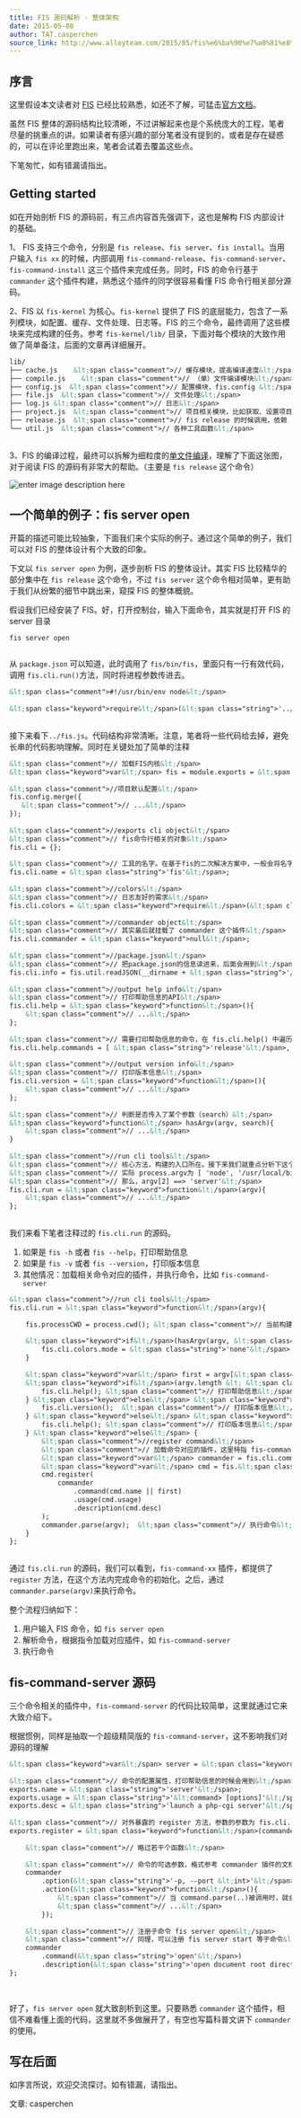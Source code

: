 ```yaml
---
title: FIS 源码解析 - 整体架构
date: 2015-05-08
author: TAT.casperchen
source_link: http://www.alloyteam.com/2015/05/fis%e6%ba%90%e7%a0%81%e8%a7%a3%e6%9e%90-%e6%95%b4%e4%bd%93%e6%9e%b6%e6%9e%84/
---
```


<!-- {% raw %} - for jekyll -->

## 序言

这里假设本文读者对 [FIS](http://fis.baidu.com/) 已经比较熟悉，如还不了解，可猛击[官方文档](http://fis.baidu.com/)。

虽然 FIS 整体的源码结构比较清晰，不过讲解起来也是个系统庞大的工程，笔者尽量的挑重点的讲。如果读者有感兴趣的部分笔者没有提到的，或者是存在疑惑的，可以在评论里跑出来，笔者会试着去覆盖这些点。

下笔匆忙，如有错漏请指出。

## Getting started

如在开始剖析 FIS 的源码前，有三点内容首先强调下，这也是解构 FIS 内部设计的基础。

1、 FIS 支持三个命令，分别是 `fis release`、`fis server`、`fis install`。当用户输入 `fis xx` 的时候，内部调用 `fis-command-release`、`fis-command-server`、`fis-command-install` 这三个插件来完成任务。同时，FIS 的命令行基于 `commander` 这个插件构建，熟悉这个插件的同学很容易看懂 FIS 命令行相关部分源码。

2、FIS 以 `fis-kernel` 为核心。`fis-kernel` 提供了 FIS 的底层能力，包含了一系列模块，如配置、缓存、文件处理、日志等。FIS 的三个命令，最终调用了这些模块来完成构建的任务。参考 `fis-kernel/lib/` 目录，下面对每个模块的大致作用做了简单备注，后面的文章再详细展开。

```html
lib/
├── cache.js    &lt;span class="comment">// 缓存模块，提高编译速度&lt;/span>
├── compile.js    &lt;span class="comment">// （单）文件编译模块&lt;/span>
├── config.js  &lt;span class="comment">// 配置模块，fis.config &lt;/span>
├── file.js  &lt;span class="comment">// 文件处理&lt;/span>
├── log.js &lt;span class="comment">// 日志&lt;/span>
├── project.js  &lt;span class="comment">// 项目相关模块，比如获取、设置项目构建根路径、设置、获取临时路径等&lt;/span>
├── release.js  &lt;span class="comment">// fis release 的时候调用，依赖 compile.js 完成单文件编译。同时还完成如文件打包等任务。├── uri.js  // uri相关&lt;/span>
└── util.js  &lt;span class="comment">// 各种工具函数&lt;/span>
 
```

3、FIS 的编译过程，最终可以拆解为细粒度的[单文件编译](http://fis.baidu.com/docs/more/fis-base.html#%E5%8D%95%E6%96%87%E4%BB%B6%E7%BC%96%E8%AF%91%E8%BF%87%E7%A8%8B)，理解了下面这张图，对于阅读 FIS 的源码有非常大的帮助。（主要是 `fis release` 这个命令）

![enter image description here](https://raw.githubusercontent.com/fouber/fis-wiki-img/master/workflow.png)

## 一个简单的例子：fis server open

开篇的描述可能比较抽象，下面我们来个实际的例子。通过这个简单的例子，我们可以对 FIS 的整体设计有个大致的印象。

下文以 `fis server open` 为例，逐步剖析 FIS 的整体设计。其实 FIS 比较精华的部分集中在 `fis release` 这个命令，不过 `fis server` 这个命令相对简单，更有助于我们从纷繁的细节中跳出来，窥探 FIS 的整体概貌。

假设我们已经安装了 FIS。好，打开控制台，输入下面命令，其实就是打开 FIS 的 server 目录

    fis server open
     

从 `package.json` 可以知道，此时调用了 `fis/bin/fis`，里面只有一行有效代码，调用 `fis.cli.run()`方法，同时将进程参数传进去。

```html
&lt;span class="comment">#!/usr/bin/env node&lt;/span>
 
&lt;span class="keyword">require&lt;/span>(&lt;span class="string">'../fis.js'&lt;/span>).cli.run(process.argv);
 
```

接下来看下`../fis.js`。代码结构非常清晰。注意，笔者将一些代码给去掉，避免长串的代码影响理解。同时在关键处加了简单的注释

```html
&lt;span class="comment">// 加载FIS内核&lt;/span>
&lt;span class="keyword">var&lt;/span> fis = module.exports = &lt;span class="keyword">require&lt;/span>(&lt;span class="string">'fis-kernel'&lt;/span>);
 
&lt;span class="comment">//项目默认配置&lt;/span>
fis.config.merge({
   &lt;span class="comment">// ...&lt;/span>
});
 
&lt;span class="comment">//exports cli object&lt;/span>
&lt;span class="comment">// fis命令行相关的对象&lt;/span>
fis.cli = {};
 
&lt;span class="comment">// 工具的名字。在基于fis的二次解决方案中，一般会将名字覆盖&lt;/span>
fis.cli.name = &lt;span class="string">'fis'&lt;/span>;
 
&lt;span class="comment">//colors&lt;/span>
&lt;span class="comment">// 日志友好的需求&lt;/span>
fis.cli.colors = &lt;span class="keyword">require&lt;/span>(&lt;span class="string">'colors'&lt;/span>);
 
&lt;span class="comment">//commander object&lt;/span>
&lt;span class="comment">// 其实最后就挂载了 commander 这个插件&lt;/span>
fis.cli.commander = &lt;span class="keyword">null&lt;/span>;
 
&lt;span class="comment">//package.json&lt;/span>
&lt;span class="comment">// 把package.json的信息读进来，后面会用到&lt;/span>
fis.cli.info = fis.util.readJSON(__dirname + &lt;span class="string">'/package.json'&lt;/span>);
 
&lt;span class="comment">//output help info&lt;/span>
&lt;span class="comment">// 打印帮助信息的API&lt;/span>
fis.cli.help = &lt;span class="keyword">function&lt;/span>(){
    &lt;span class="comment">// ...&lt;/span>
};
 
&lt;span class="comment">// 需要打印帮助信息的命令，在 fis.cli.help() 中遍历到。 如果有自定义命令，并且同样需要打印帮助信息，可以覆盖这个变量&lt;/span>
fis.cli.help.commands = [ &lt;span class="string">'release'&lt;/span>, &lt;span class="string">'install'&lt;/span>, &lt;span class="string">'server'&lt;/span> ];
 
&lt;span class="comment">//output version info&lt;/span>
&lt;span class="comment">// 打印版本信息&lt;/span>
fis.cli.version = &lt;span class="keyword">function&lt;/span>(){
    &lt;span class="comment">// ...&lt;/span>
};
 
&lt;span class="comment">// 判断是否传入了某个参数（search）&lt;/span>
&lt;span class="keyword">function&lt;/span> hasArgv(argv, search){
    &lt;span class="comment">// ...&lt;/span>
}
 
&lt;span class="comment">//run cli tools&lt;/span>
&lt;span class="comment">// 核心方法，构建的入口所在。接下来我们就重点分析下这个方法。假设我们跑的命令是 fis server open&lt;/span>
&lt;span class="comment">// 实际 process.argv为 [ 'node', '/usr/local/bin/fis', 'server', 'open' ]&lt;/span>
&lt;span class="comment">// 那么，argv[2] ==> 'server'&lt;/span>
fis.cli.run = &lt;span class="keyword">function&lt;/span>(argv){
    &lt;span class="comment">// ...&lt;/span>
};
 
```

我们来看下笔者注释过的 `fis.cli.run` 的源码。

1.  如果是 `fis -h` 或者 `fis --help`，打印帮助信息
2.  如果是 `fis -v` 或者 `fis --version`，打印版本信息
3.  其他情况：加载相关命令对应的插件，并执行命令，比如 `fis-command-server`

```html
&lt;span class="comment">//run cli tools&lt;/span>
fis.cli.run = &lt;span class="keyword">function&lt;/span>(argv){
    
    fis.processCWD = process.cwd(); &lt;span class="comment">// 当前构建的路径&lt;/span>
 
    &lt;span class="keyword">if&lt;/span>(hasArgv(argv, &lt;span class="string">'--no-color'&lt;/span>)){    &lt;span class="comment">// 打印的命令行是否单色&lt;/span>
        fis.cli.colors.mode = &lt;span class="string">'none'&lt;/span>;
    }
 
    &lt;span class="keyword">var&lt;/span> first = argv[&lt;span class="number">2&lt;/span>];
    &lt;span class="keyword">if&lt;/span>(argv.length &lt; &lt;span class="number">3&lt;/span> || first === &lt;span class="string">'-h'&lt;/span> ||  first === &lt;span class="string">'--help'&lt;/span>){
        fis.cli.help(); &lt;span class="comment">// 打印帮助信息&lt;/span>
    } &lt;span class="keyword">else&lt;/span> &lt;span class="keyword">if&lt;/span>(first === &lt;span class="string">'-v'&lt;/span> || first === &lt;span class="string">'--version'&lt;/span>){
        fis.cli.version();  &lt;span class="comment">// 打印版本信息&lt;/span>
    } &lt;span class="keyword">else&lt;/span> &lt;span class="keyword">if&lt;/span>(first[&lt;span class="number">0&lt;/span>] === &lt;span class="string">'-'&lt;/span>){
        fis.cli.help(); &lt;span class="comment">// 打印版本信息&lt;/span>
    } &lt;span class="keyword">else&lt;/span> {
        &lt;span class="comment">//register command&lt;/span>
        &lt;span class="comment">// 加载命令对应的插件，这里特指 fis-command-server&lt;/span>
        &lt;span class="keyword">var&lt;/span> commander = fis.cli.commander = &lt;span class="keyword">require&lt;/span>(&lt;span class="string">'commander'&lt;/span>);
        &lt;span class="keyword">var&lt;/span> cmd = fis.&lt;span class="keyword">require&lt;/span>(&lt;span class="string">'command'&lt;/span>, argv[&lt;span class="number">2&lt;/span>]);
        cmd.register(
            commander
                .command(cmd.name || first)
                .usage(cmd.usage)
                .description(cmd.desc)
        );
        commander.parse(argv);  &lt;span class="comment">// 执行命令&lt;/span>
    }
};
 
```

通过 `fis.cli.run` 的源码，我们可以看到，`fis-command-xx` 插件，都提供了 `register` 方法，在这个方法内完成命令的初始化。之后，通过 `commander.parse(argv)`来执行命令。

整个流程归纳如下：

1.  用户输入 FIS 命令，如 `fis server open`
2.  解析命令，根据指令加载对应插件，如 `fis-command-server`
3.  执行命令

## fis-command-server 源码

三个命令相关的插件中，`fis-command-server` 的代码比较简单，这里就通过它来大致介绍下。

根据惯例，同样是抽取一个超级精简版的 `fis-command-server`，这不影响我们对源码的理解

```html
&lt;span class="keyword">var&lt;/span> server = &lt;span class="keyword">require&lt;/span>(&lt;span class="string">'./lib/server.js'&lt;/span>);  &lt;span class="comment">// 依赖的基础库&lt;/span>
 
&lt;span class="comment">// 命令的配置属性，打印帮助信息的时候会用到&lt;/span>
exports.name = &lt;span class="string">'server'&lt;/span>;
exports.usage = &lt;span class="string">'&lt;command> [options]'&lt;/span>;
exports.desc = &lt;span class="string">'launch a php-cgi server'&lt;/span>;
 
&lt;span class="comment">// 对外暴露的 register 方法，参数的参数为 fis.cli.command &lt;/span>
exports.register = &lt;span class="keyword">function&lt;/span>(commander) {
    
    &lt;span class="comment">// 略过若干个函数&lt;/span>
 
    &lt;span class="comment">// 命令的可选参数，格式参考 commander 插件的文档说明&lt;/span>
    commander
        .option(&lt;span class="string">'-p, --port &lt;int>'&lt;/span>, &lt;span class="string">'server listen port'&lt;/span>, parseInt, process.env.FIS_SERVER_PORT || &lt;span class="number">8080&lt;/span>)      
        .action(&lt;span class="keyword">function&lt;/span>(){
            &lt;span class="comment">// 当 command.parse(..)被调用时，就会进入这个回调方法。在这里根据fis server 的子命令执行具体的操作&lt;/span>
            &lt;span class="comment">// ...&lt;/span>
        });
  
    &lt;span class="comment">// 注册子命令 fis server open&lt;/span>
    &lt;span class="comment">// 同理，可以注册 fis server start 等子命令&lt;/span>
    commander
        .command(&lt;span class="string">'open'&lt;/span>)
        .description(&lt;span class="string">'open document root directory'&lt;/span>);
};
 
 
```

好了，`fis server open` 就大致剖析到这里。只要熟悉 `commander` 这个插件，相信不难看懂上面的代码，这里就不多做展开了，有空也写篇科普文讲下 `commander` 的使用。

## 写在后面

如序言所说，欢迎交流探讨。如有错漏，请指出。

文章: casperchen


<!-- {% endraw %} - for jekyll -->